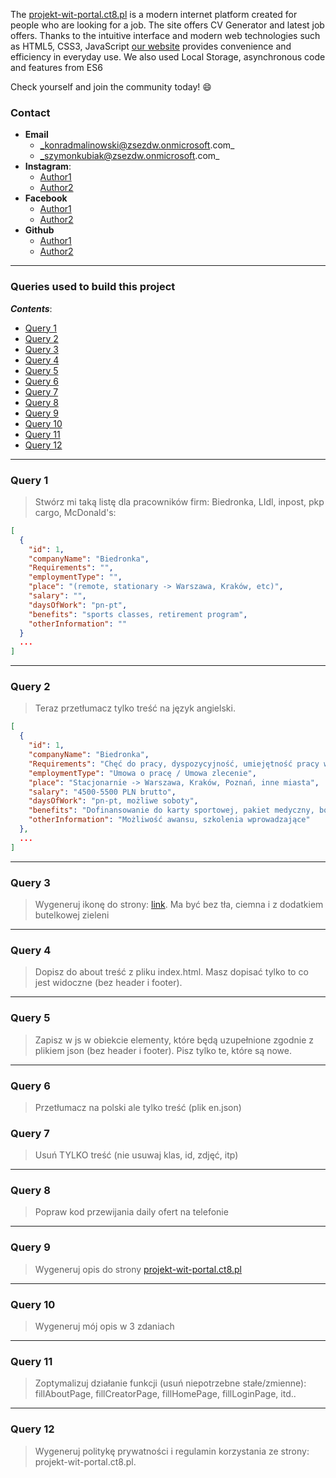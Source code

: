 The [projekt-wit-portal.ct8.pl](projekt-wit-portal.ct8.pl) is a modern internet platform created for people who are looking for a job. The site offers CV Generator and latest job offers.
Thanks to the intuitive interface and modern web technologies such as HTML5, CSS3, JavaScript [our website](projekt-wit-Portal.ct8.pl) provides convenience and efficiency in everyday use.
We also used Local Storage, asynchronous code and features from ES6

Check yourself and join the community today! :smile:

### Contact

- **Email**
  - _konradmalinowski@zsezdw.onmicrosoft.com_
  - _szymonkubiak@zsezdw.onmicrosoft.com_
- **Instagram**:
  - [Author1](https://www.instagram.com/konradxmalinowski)
  - [Author2](https://www.instagram.com/szymonito_121/)
- **Facebook**
  - [Author1](https://www.facebook.com/konradxmalinowski)
  - [Author2](https://www.facebook.com/Szymon.Kubiakk.1)
- **Github**
  - [Author1](https://github.com/konradxmalinowski/)
  - [Author2](https://github.com/Ebot100/)

---

### Queries used to build this project

**_Contents_**:

- [Query 1](#query-1)
- [Query 2](#query-2)
- [Query 3](#query-3)
- [Query 4](#query-4)
- [Query 5](#query-5)
- [Query 6](#query-6)
- [Query 7](#query-7)
- [Query 8](#query-8)
- [Query 9](#query-9)
- [Query 10](#query-10)
- [Query 11](#query-11)
- [Query 12](#query-12)

---

### Query 1

> Stwórz mi taką listę dla pracowników firm: Biedronka, LIdl, inpost, pkp cargo, McDonald's:

```json
[
  {
    "id": 1,
    "companyName": "Biedronka",
    "Requirements": "",
    "employmentType": "",
    "place": "(remote, stationary -> Warszawa, Kraków, etc)",
    "salary": "",
    "daysOfWork": "pn-pt",
    "benefits": "sports classes, retirement program",
    "otherInformation": ""
  }
  ...
]
```

---

### Query 2

> Teraz przetłumacz tylko treść na język angielski.

```json
[
  {
    "id": 1,
    "companyName": "Biedronka",
    "Requirements": "Chęć do pracy, dyspozycyjność, umiejętność pracy w zespole",
    "employmentType": "Umowa o pracę / Umowa zlecenie",
    "place": "Stacjonarnie -> Warszawa, Kraków, Poznań, inne miasta",
    "salary": "4500-5500 PLN brutto",
    "daysOfWork": "pn-pt, możliwe soboty",
    "benefits": "Dofinansowanie do karty sportowej, pakiet medyczny, bony świąteczne",
    "otherInformation": "Możliwość awansu, szkolenia wprowadzające"
  },
  ...
]
```

---

### Query 3

> Wygeneruj ikonę do strony: [link](projekt-wit-portal.ct8.pl). Ma być bez tła, ciemna i z dodatkiem butelkowej zieleni

---

### Query 4

> Dopisz do about treść z pliku index.html. Masz dopisać tylko to co jest widoczne (bez header i footer).

---

### Query 5

> Zapisz w js w obiekcie elementy, które będą uzupełnione zgodnie z plikiem json (bez header i footer). Pisz tylko te, które są nowe.

---

### Query 6

> Przetłumacz na polski ale tylko treść (plik en.json)

### Query 7

> Usuń TYLKO treść (nie usuwaj klas, id, zdjęć, itp)

---

### Query 8

> Popraw kod przewijania daily ofert na telefonie

---

### Query 9

> Wygeneruj opis do strony [projekt-wit-portal.ct8.pl](projekt-wit-portal.ct8.pl)

---

### Query 10

> Wygeneruj mój opis w 3 zdaniach

---

### Query 11

> Zoptymalizuj działanie funkcji (usuń niepotrzebne stałe/zmienne): fillAboutPage, fillCreatorPage, fillHomePage, fillLoginPage, itd..

---

### Query 12

> Wygeneruj politykę prywatności i regulamin korzystania ze strony: projekt-wit-portal.ct8.pl.
